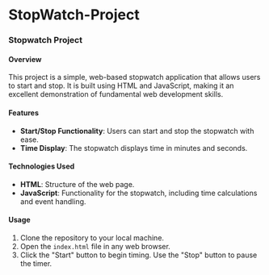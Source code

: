 # StopWatch-Project

### Stopwatch Project

#### Overview
This project is a simple, web-based stopwatch application that allows users to start and stop. It is built using HTML and JavaScript, making it an excellent demonstration of fundamental web development skills.

#### Features
- **Start/Stop Functionality**: Users can start and stop the stopwatch with ease.
- **Time Display**: The stopwatch displays time in minutes and seconds.

#### Technologies Used
- **HTML**: Structure of the web page.
- **JavaScript**: Functionality for the stopwatch, including time calculations and event handling.

#### Usage
1. Clone the repository to your local machine.
2. Open the `index.html` file in any web browser.
3. Click the "Start" button to begin timing. Use the "Stop" button to pause the timer.
